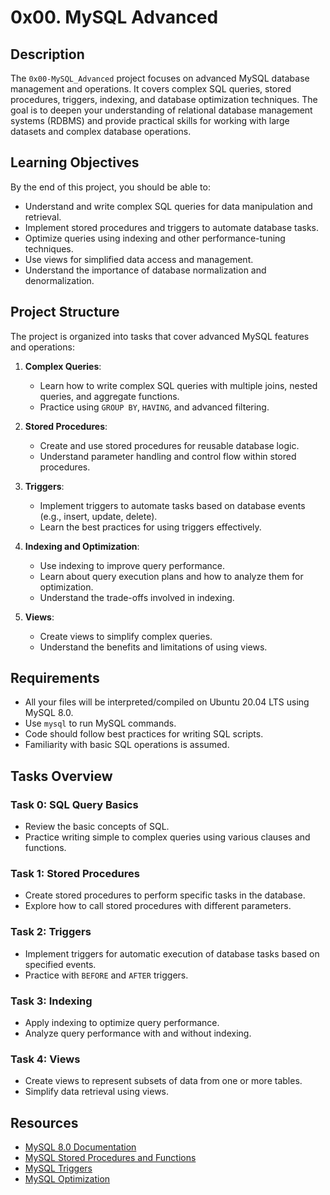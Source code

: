 # 0x00. MySQL Advanced

## Description

The `0x00-MySQL_Advanced` project focuses on advanced MySQL database management and operations. It covers complex SQL queries, stored procedures, triggers, indexing, and database optimization techniques. The goal is to deepen your understanding of relational database management systems (RDBMS) and provide practical skills for working with large datasets and complex database operations.

## Learning Objectives

By the end of this project, you should be able to:

- Understand and write complex SQL queries for data manipulation and retrieval.
- Implement stored procedures and triggers to automate database tasks.
- Optimize queries using indexing and other performance-tuning techniques.
- Use views for simplified data access and management.
- Understand the importance of database normalization and denormalization.

## Project Structure

The project is organized into tasks that cover advanced MySQL features and operations:

1. **Complex Queries**:
   - Learn how to write complex SQL queries with multiple joins, nested queries, and aggregate functions.
   - Practice using `GROUP BY`, `HAVING`, and advanced filtering.

2. **Stored Procedures**:
   - Create and use stored procedures for reusable database logic.
   - Understand parameter handling and control flow within stored procedures.

3. **Triggers**:
   - Implement triggers to automate tasks based on database events (e.g., insert, update, delete).
   - Learn the best practices for using triggers effectively.

4. **Indexing and Optimization**:
   - Use indexing to improve query performance.
   - Learn about query execution plans and how to analyze them for optimization.
   - Understand the trade-offs involved in indexing.

5. **Views**:
   - Create views to simplify complex queries.
   - Understand the benefits and limitations of using views.

## Requirements

- All your files will be interpreted/compiled on Ubuntu 20.04 LTS using MySQL 8.0.
- Use `mysql` to run MySQL commands.
- Code should follow best practices for writing SQL scripts.
- Familiarity with basic SQL operations is assumed.

## Tasks Overview

### Task 0: SQL Query Basics
- Review the basic concepts of SQL.
- Practice writing simple to complex queries using various clauses and functions.

### Task 1: Stored Procedures
- Create stored procedures to perform specific tasks in the database.
- Explore how to call stored procedures with different parameters.

### Task 2: Triggers
- Implement triggers for automatic execution of database tasks based on specified events.
- Practice with `BEFORE` and `AFTER` triggers.

### Task 3: Indexing
- Apply indexing to optimize query performance.
- Analyze query performance with and without indexing.

### Task 4: Views
- Create views to represent subsets of data from one or more tables.
- Simplify data retrieval using views.


## Resources

- [MySQL 8.0 Documentation](https://dev.mysql.com/doc/refman/8.0/en/)
- [MySQL Stored Procedures and Functions](https://dev.mysql.com/doc/refman/8.0/en/stored-routines.html)
- [MySQL Triggers](https://dev.mysql.com/doc/refman/8.0/en/triggers.html)
- [MySQL Optimization](https://dev.mysql.com/doc/refman/8.0/en/optimization.html)
